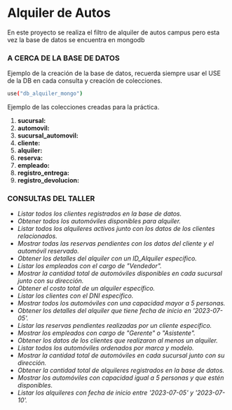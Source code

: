 # Alquiler de Autos
En este proyecto se realiza el filtro de alquiler de autos campus pero esta vez la base de datos se encuentra en mongodb
### A CERCA DE LA BASE DE DATOS

Ejemplo de la creación de la base de datos, recuerda siempre usar el USE de la DB en cada consulta y creación de colecciones.

```bash
use("db_alquiler_mongo")
```

Ejemplo de las colecciones creadas para la práctica.

1. **sucursal:**
2. **automovil:**
3. **sucursal_automovil:**
4. **cliente:**
5. **alquiler:**
6. **reserva:**
7. **empleado:**
8. **registro_entrega:**
9. **registro_devolucion:**

### CONSULTAS DEL TALLER

- _Listar todos los clientes registrados en la base de datos._
- _Obtener todos los automóviles disponibles para alquiler._
- _Listar todos los alquileres activos junto con los datos de los clientes relacionados._
- _Mostrar todas las reservas pendientes con los datos del cliente y el automóvil reservado._
- _Obtener los detalles del alquiler con un ID_Alquiler específico._
- _Listar los empleados con el cargo de "Vendedor"._
- _Mostrar la cantidad total de automóviles disponibles en cada sucursal junto con su dirección._
- _Obtener el costo total de un alquiler específico._
- _Listar los clientes con el DNI específico._
- _Mostrar todos los automóviles con una capacidad mayor a 5 personas._
- _Obtener los detalles del alquiler que tiene fecha de inicio en '2023-07-05'._
- _Listar las reservas pendientes realizadas por un cliente específico._
- _Mostrar los empleados con cargo de "Gerente" o "Asistente"._
- _Obtener los datos de los clientes que realizaron al menos un alquiler._
- _Listar todos los automóviles ordenados por marca y modelo._
- _Mostrar la cantidad total de automóviles en cada sucursal junto con su dirección._
- _Obtener la cantidad total de alquileres registrados en la base de datos._
- _Mostrar los automóviles con capacidad igual a 5 personas y que estén disponibles._
- _Listar los alquileres con fecha de inicio entre '2023-07-05' y '2023-07-10'._